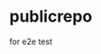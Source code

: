 # publicrepo
for e2e test






















































































































































































































































































































































































































































































































































































































